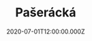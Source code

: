 ---
title: Pašerácká
status: Published
date: 2020-07-01T12:00:00.000Z
text: |-
  Tohle nebyl dobrej nápad,\
  už si ani nevzpomínám\
  koho vlastně napadlo,\
  udělat si výlet směrem na západ, jo.\
  Do země tulipánů, mlejnů a shopů,\
  do země pod hladinou,\
  země vysokejch stropů,\
  tak to tě neunaví,\
  jó, holandská krása, tam mě to kurva baví\
  a pořádný brčka se tam vklidu balí,\
  no a fízl, ten je v pohodě, jen tak tě nezbalí.\
  My přijeli jsme do coffee a šli 'sme hnedka na věc\
  a náhlou smrt si vychutná jen zapálenej znalec.\
  Když po ňákejch dvou hodinách rozplynul se dým,\
  já ze svý hlavy nedostal ani jeden rým.\
  Tak zbouchli jsme hned dalšího masitýho špeka,\
  ani za boha jsme nevěděli, co nás ještě čeká,\
  kdyby 'sme to věděli, tak sakra věřte tomu,\
  že nevzali bysme si ještě dvě kila domů.

  Vzali jsme si vážení, vzali jsme si vážení,\
  dvě kilíčka vážený, dvě kilíčka vážený,\
  v igelitu balený, jó, v igelitu balený,\
  na doma - ke zhulení, jó.

  My vypadli 'sme z coffee shopu na denní světlo\
  a nevnímali vůbec nic, no všechno ve mně kvetlo.\
  A nakopli jsme naší káru na první pokus,\
  z veterána našeho byl nadupanej Lotus,\
  co odveze nás domů a my budeme rádi,\
  máme dvě kila - zahulí si všichni kamarádi,\
  co složili se s náma na tenhleten výlet,\
  ale najednou slyšim houkačky za náma kvílet.\
  Poldové, vole!\
  A co se sakra děje, a kdo nás sakra prásknul?\
  já přeju si aby ten policajt majáky zhasnul.\
  A kam jsme dali kouře? Prej, že je nikdo nemá,\
  nemůže si vzpomenout moje hlava vyhulená.\
  A už jsou tady a už nás prohledávaj\
  a něco asi našli, sáčkem nad hlavou mávaj,\
  no a tak jsme pěkně v píči a pudeme do lochu,\
  do německý basy, kvůli hulení trochu.

  Našli u nás vážení, našli u nás vážení,\
  dvě kilíčka vážený, dvě kilíčka vážený,\
  v igelitu balený, jó, v igelitu balený,\
  na doma - ke zhulení, jó, aye.\
  Vzali jsme si vážení, vzali jsme si vážení,\
  dvě kilíčka vážený, dvě kilíčka vážený,\
  v igelitu balený, jó, v igelitu balený,\
  na doma - ke zhulení, jó.

  A tak tu sedim v base, o čase nemám pojem.\
  Osud je pěkný prase a já mám ten dojem.\
  Že domů se asi dlóuho nepodívám,\
  že posedim si v chládku a tak si aspoň zpívám o tom,\
  jak jsme jeli do Hollandu na exkurzi.\
  A teď mám pěkně zadarmiko německý kurzy.\
  A dal bych si retko a mám léto zkažený,\
  protože jsme pašovali dvě kilíčka vážený.

  Vzali jsme si vážení, vzali jsme si vážení,\
  dvě kilíčka vážený, dvě kilíčka vážený,\
  jó, v igelitu balený, v igelitu balený,\
  na doma - ke zhulení, jó.

  Našli u nás vážení, našli u nás vážení,\
  dvě kilíčka vážený, dvě kilíčka vážený,\
  v igelitu balený, jó, v igelitu balený,\
  na doma - ke zhulení...
---